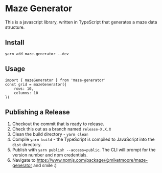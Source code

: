 # Maze Generator

This is a javascript library, written in TypeScript that generates a maze data structure.

## Install

```
yarn add maze-generator --dev
```

## Usage

```
import { mazeGenerator } from 'maze-generator'
const grid = mazeGenerator({
    rows: 10,
    columns: 10
})
```

## Publishing a Release

1. Checkout the commit that is ready to release.
2. Check this out as a branch named `release-X.X.X`
3. Clean the build directory - `yarn clean`
4. Compile `yarn build` - the TypeScript is compiled to JavaScript into the `dist` directory.
5. Publish with `yarn publish --access=public`. The CLI will prompt for the version number and npm credentials.
6. Navigate to https://www.npmjs.com/package/@miketmoore/maze-generator and smile :)
